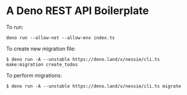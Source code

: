 # A Deno REST API Boilerplate

To run:

```shell
deno run --allow-net --allow-env index.ts
```

To create new migration file:

```shell
$ deno run -A --unstable https://deno.land/x/nessie/cli.ts make:migration create_todos
```

To perform migrations:

```shell
$ deno run -A --unstable https://deno.land/x/nessie/cli.ts migrate
```
